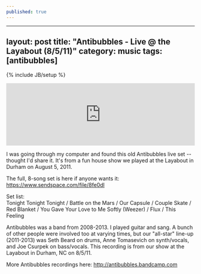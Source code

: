 ```yaml
---
published: true
---
```


---
layout: post
title: "Antibubbles - Live @ the Layabout (8/5/11)"
category: music
tags: [antibubbles]
---
{% include JB/setup %}

<center>
<iframe width="100%" height="166" scrolling="no" frameborder="no" src="https://w.soundcloud.com/player/?url=https%3A//api.soundcloud.com/tracks/163417290&amp;color=ff5500&amp;auto_play=false&amp;hide_related=false&amp;show_comments=true&amp;show_user=true&amp;show_reposts=false"></iframe>
</center>

I was going through my computer and found this old Antibubbles live set -- thought I'd share it. It's from a fun house show we played at the Layabout in Durham on August 5, 2011.

The full, 8-song set is here if anyone wants it:  
https://www.sendspace.com/file/8fe0dl

Set list:  
Tonight Tonight Tonight / Battle on the Mars / Our Capsule / Couple Skate / Red Blanket / You Gave Your Love to Me Softly (Weezer) / Flux / This Feeling

Antibubbles was a band from 2008-2013. I played guitar and sang. A bunch of other people were involved too at varying times, but our "all-star" line-up (2011-2013) was Seth Beard on drums, Anne Tomasevich on synth/vocals, and Joe Csurpek on bass/vocals. This recording is from our show at the Layabout in Durham, NC on 8/5/11.

More Antibubbles recordings here: 
http://antibubbles.bandcamp.com